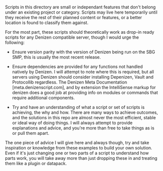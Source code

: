 Scripts in this directory are small or independant features that don't belong under an existing project or category. 
Scripts may live here temporarily until they receive the rest of their planned content or features, or a better location is found to classify them against. 

For the most part, these scripts should theoretically work as drop-in ready scripts for any Denizen compatible server, though I would urge the following:

- Ensure version parity with the version of Denizen being run on the SBG SMP, this is usually the most recent release. 

- Ensure dependencies are provided for any functions not handled natively by Denizen. 
    I will attempt to note where this is required, but all servers using Denizen should consider installing Depenizen, Vault and Protocollib regardless. 
    The Denizen Meta Documentation [meta.denizenscript.com], and by extension the IntelliSense markup for denizen does a good job at providing info on modules or commands that require additional components. 
    
- Try and have an understanding of what a script or set of scripts is achieving, the why and how. 
    There are many ways to achieve outcomes, and the solutions in this repo are almost never the most efficient, stable or ideal way of doing things. 
    I will always attempt to provide explanations and advice, and you're more than free to take things as is or pull them apart. 
    
The one piece of advice I will give here and always though, try and take inspiration or knowledge from these examples to build your own solution. 
Even if it's just changing one or two parts of a script to understand how parts work, you will take away more than just dropping these in and treating them like a plugin or datapack.
